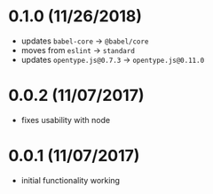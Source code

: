 # 0.1.0 (11/26/2018)

- updates `babel-core` -> `@babel/core`
- moves from `eslint` -> `standard`
- updates `opentype.js@0.7.3` -> `opentype.js@0.11.0`

# 0.0.2 (11/07/2017)

- fixes usability with node

# 0.0.1 (11/07/2017)

- initial functionality working
